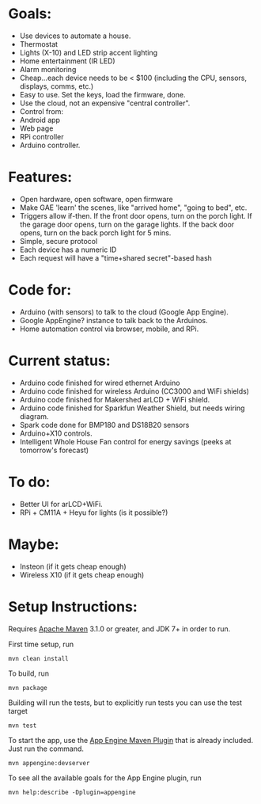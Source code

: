 Goals:
======

- Use devices to automate a house.
 - Thermostat
 - Lights (X-10) and LED strip accent lighting
 - Home entertainment (IR LED)
 - Alarm monitoring
- Cheap...each device needs to be < $100 (including the CPU, sensors, displays, comms, etc.)
- Easy to use. Set the keys, load the firmware, done.
- Use the cloud, not an expensive "central controller".
- Control from:
 - Android app
 - Web page
 - RPi controller
 - Arduino controller.

Features:
=========

- Open hardware, open software, open firmware
- Make GAE 'learn' the scenes, like "arrived home", "going to bed", etc.
- Triggers allow if-then. If the front door opens, turn on the porch light. If the garage door opens, turn on the garage lights. If the back door opens, turn on the back porch light for 5 mins.
- Simple, secure protocol
 - Each device has a numeric ID
 - Each request will have a "time+shared secret"-based hash

Code for:
=========

- Arduino (with sensors) to talk to the cloud (Google App Engine).
- Google AppEngine? instance to talk back to the Arduinos.
- Home automation control via browser, mobile, and RPi.

Current status:
===============

- Arduino code finished for wired ethernet Arduino
- Arduino code finished for wireless Arduino (CC3000 and WiFi shields)
- Arduino code finished for Makershed arLCD + WiFi shield.
- Arduino code finished for Sparkfun Weather Shield, but needs wiring diagram.
- Spark code done for BMP180 and DS18B20 sensors
- Arduino+X10 controls.
- Intelligent Whole House Fan control for energy savings (peeks at tomorrow's forecast)

To do:
======
- Better UI for arLCD+WiFi.
- RPi + CM11A + Heyu for lights (is it possible?)

Maybe:
======

- Insteon (if it gets cheap enough)
- Wireless X10 (if it gets cheap enough)

Setup Instructions:
===================
Requires [Apache Maven](http://maven.apache.org) 3.1.0 or greater, and JDK 7+ in order to run.

First time setup, run

    mvn clean install

To build, run

    mvn package

Building will run the tests, but to explicitly run tests you can use the test target

    mvn test

To start the app, use the [App Engine Maven Plugin](http://code.google.com/p/appengine-maven-plugin/) that is already included.  Just run the command.

    mvn appengine:devserver

To see all the available goals for the App Engine plugin, run

    mvn help:describe -Dplugin=appengine
